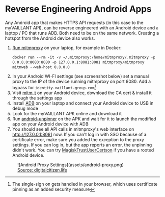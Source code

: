 # Reverse Engineering Android Apps

Any Android app that makes HTTPS API requests (in this case to the myVAILLANT API), can be reverse engineered
with an Android device and a laptop / PC that runs ADB. Both need to be on the same network.
Creating a hotspot from the Android device also works.

1. [Run mitmproxy](https://docs.mitmproxy.org/stable/overview-installation/) on your laptop, for example in Docker: 
   ```shell
   docker run --rm -it -v ~/.mitmproxy:/home/mitmproxy/.mitmproxy -p 0.0.0.0:8080:8080 -p 127.0.0.1:8081:8081 mitmproxy/mitmproxy mitmweb --web-host 0.0.0.0
   ```
2. In your Android WI-FI settings (see screenshot below) set a manual proxy to the IP of the device running mitmproxy on port 8080.
   Add a bypass for `identity.vaillant-group.com`[^1]
3. Visit [mitm.it](http://mitm.it/) on your Android device, download the CA cert & install it through the settings app
4. Install [ADB](https://www.xda-developers.com/install-adb-windows-macos-linux/) on your laptop and connect your Android device to USB in debug mode
5. Look for the myVAILLANT APK online and download it
6. Run [android-unpinner](https://github.com/mitmproxy/android-unpinner) on the APK and wait for it to launch the modified app on your Android device with ADB
7. You should see all API calls in mitmproxy's web interface on http://127.0.0.1:8081 now. 
   If you can't log in with SSO because of a certificate error, make sure you added the exception to the proxy settings.
   If you can log in, but the app reports an error, the unpinning didn't work.
   You can try [MagiskTrustUserCertson](https://github.com/NVISOsecurity/MagiskTrustUserCertson) if you have a rooted Android device.

<figure markdown>
  ![Android Proxy Settings](assets/android-proxy.png)
  <figcaption><a target="_blank" href="https://www.digitalcitizen.life/how-add-proxy-server-wireless-connection-android/">Source: digitalcitizen.life</a></figcaption>
</figure>

[^1]: The single-sign on gets handled in your browser, which uses certificate pinning as an added security measure